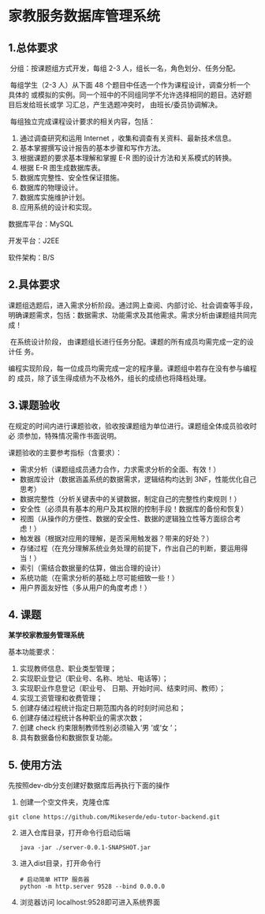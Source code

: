 # 家教服务数据库管理系统

## 1.总体要求

​	分组：按课题组方式开发，每组 2-3 人，组长一名，角色划分、任务分配。

​	每组学生（2-3 人）从下面 48 个题目中任选一个作为课程设计，调查分析一个具体的 或模拟的实例。同一个班中的不同组同学不允许选择相同的题目。选好题目后发给班长或学 习汇总，产生选题冲突时， 由班长/委员协调解决。

​	每组独立完成课程设计要求的相关内容，包括：

1. 通过调查研究和运用 Internet ，收集和调查有关资料、最新技术信息。
2. 基本掌握撰写设计报告的基本步骤和写作方法。
3. 根据课题的要求基本理解和掌握 E-R 图的设计方法和关系模式的转换。
4. 根据 E-R 图生成数据库表。
5. 数据库完整性、安全性保证措施。
6. 数据库的物理设计。
7. 数据库实施维护计划。
8. 应用系统的设计和实现。

数据库平台：MySQL

开发平台：J2EE 

软件架构：B/S

## 2.具体要求

​	课题组选题后，进入需求分析阶段。通过网上查阅、内部讨论、社会调查等手段，明确课题需求，包括：数据需求、功能需求及其他需求。需求分析由课题组共同完成！

​	在系统设计阶段， 由课题组长进行任务分配。课题的所有成员均需完成一定的设计任 务。

​	编程实现阶段，每一位成员均需完成一定的程序量。课题组中若存在没有参与编程的 成员，除了该生得成绩为不及格外，组长的成绩也将降档处理。

## 3.课题验收

在规定的时间内进行课题验收，验收按课题组为单位进行。课题组全体成员验收时必 须参加，特殊情况需作书面说明。

课题验收的主要参考指标（含要求）：

-  需求分析（课题组成员通力合作，力求需求分析的全面、有效！）
-  数据库设计（数据涵盖系统的数据需求，逻辑结构均达到 3NF，性能优化自己思考）
-  数据完整性（分析关键表中的关键数据，制定自己的完整性约束规则！）
-  安全性（必须具有基本的用户及其权限的控制手段！数据库的备份和恢复）
-  视图（从操作的方便性、数据的安全性、数据的逻辑独立性等方面综合考虑！）
-  触发器（根据对应用的理解，是否采用触发器？带来的好处？）
-  存储过程（在充分理解系统业务处理的前提下，作出自己的判断，要运用得当！）
-  索引（需结合数据量的估算，做出合理的设计）
-  系统功能（在需求分析的基础上尽可能细致一些！）
-  用户界面友好性（多从用户的角度考虑！）

## 4. 课题

**某学校家教服务管理系统**

基本功能要求：

1. 实现教师信息、职业类型管理；
2. 实现职业登记（职业号、名称、地址、电话等）；
3. 实现职业作息登记（职业号、 日期、开始时间、结束时间、教师）；
4. 实现工资管理和收费管理；
5. 创建存储过程统计指定日期范围内各的时刻时间总和；
6. 创建存储过程统计各种职业的需求次数；
7. 创建 check 约束限制教师性别必须输入‘男 ’或‘女 ’；
8. 具有数据备份和数据恢复功能。

## 5. 使用方法
先按照dev-db分支创建好数据库后再执行下面的操作

1. 创建一个空文件夹，克隆仓库

```
git clone https://github.com/Mikeserde/edu-tutor-backend.git
```

2. 进入仓库目录，打开命令行启动后端

   ```
   java -jar ./server-0.0.1-SNAPSHOT.jar
   ```

3. 进入dist目录，打开命令行
	```
	# 启动简单 HTTP 服务器
	python -m http.server 9528 --bind 0.0.0.0
	```

4. 浏览器访问 localhost:9528即可进入系统界面
